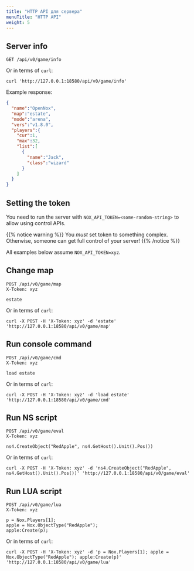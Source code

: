 ```yaml
---
title: "HTTP API для сервера"
menuTitle: "HTTP API"
weight: 5
---
```


## Server info

```
GET /api/v0/game/info
```

Or in terms of `curl`:

```shell
curl 'http://127.0.0.1:18580/api/v0/game/info'
```

Example response:

```json
{
  "name":"OpenNox",
  "map":"estate",
  "mode":"arena",
  "vers":"v1.8.0",
  "players":{
    "cur":1,
    "max":32,
    "list":[
      {
        "name":"Jack",
        "class":"wizard"
      }
    ]
  }
}
```

## Setting the token

You need to run the server with `NOX_API_TOKEN=<some-random-string>` to allow using control APIs.

{{% notice warning %}}
You *must* set token to something complex. Otherwise, someone can get full control of your server!
{{% /notice %}}

All examples below assume `NOX_API_TOKEN=xyz`.

## Change map

```
POST /api/v0/game/map
X-Token: xyz

estate
```

Or in terms of `curl`:

```shell
curl -X POST -H 'X-Token: xyz' -d 'estate' 'http://127.0.0.1:18580/api/v0/game/map'
```

## Run console command

```
POST /api/v0/game/cmd
X-Token: xyz

load estate
```

Or in terms of `curl`:

```shell
curl -X POST -H 'X-Token: xyz' -d 'load estate' 'http://127.0.0.1:18580/api/v0/game/cmd'
```

## Run NS script

```
POST /api/v0/game/eval
X-Token: xyz

ns4.CreateObject("RedApple", ns4.GetHost().Unit().Pos())
```

Or in terms of `curl`:

```shell
curl -X POST -H 'X-Token: xyz' -d 'ns4.CreateObject("RedApple", ns4.GetHost().Unit().Pos())' 'http://127.0.0.1:18580/api/v0/game/eval'
```

## Run LUA script

```
POST /api/v0/game/lua
X-Token: xyz

p = Nox.Players[1];
apple = Nox.ObjectType("RedApple");
apple:Create(p);
```

Or in terms of `curl`:

```shell
curl -X POST -H 'X-Token: xyz' -d 'p = Nox.Players[1]; apple = Nox.ObjectType("RedApple"); apple:Create(p)' 'http://127.0.0.1:18580/api/v0/game/lua'
```

